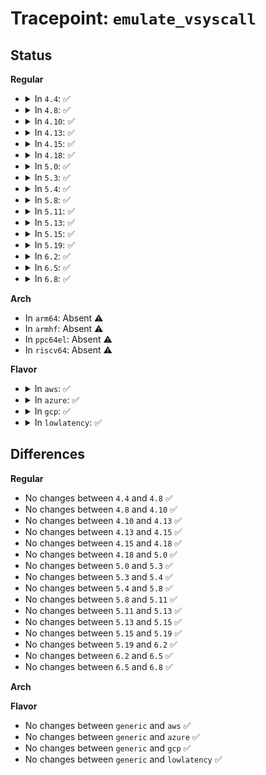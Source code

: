 # Tracepoint: <code>emulate_vsyscall</code>

## Status
<b>Regular</b>
<ul>
<li>
<details>
<summary>In <code>4.4</code>: ✅</summary>

Event:

```c
struct trace_event_raw_emulate_vsyscall {
    struct trace_entry ent;
    int nr;
    char __data[0];
};
```
Function:

```c
void trace_event_raw_event_emulate_vsyscall(void *__data, int nr);
```
</details>
</li>
<li>
<details>
<summary>In <code>4.8</code>: ✅</summary>

Event:

```c
struct trace_event_raw_emulate_vsyscall {
    struct trace_entry ent;
    int nr;
    char __data[0];
};
```
Function:

```c
void trace_event_raw_event_emulate_vsyscall(void *__data, int nr);
```
</details>
</li>
<li>
<details>
<summary>In <code>4.10</code>: ✅</summary>

Event:

```c
struct trace_event_raw_emulate_vsyscall {
    struct trace_entry ent;
    int nr;
    char __data[0];
};
```
Function:

```c
void trace_event_raw_event_emulate_vsyscall(void *__data, int nr);
```
</details>
</li>
<li>
<details>
<summary>In <code>4.13</code>: ✅</summary>

Event:

```c
struct trace_event_raw_emulate_vsyscall {
    struct trace_entry ent;
    int nr;
    char __data[0];
};
```
Function:

```c
void trace_event_raw_event_emulate_vsyscall(void *__data, int nr);
```
</details>
</li>
<li>
<details>
<summary>In <code>4.15</code>: ✅</summary>

Event:

```c
struct trace_event_raw_emulate_vsyscall {
    struct trace_entry ent;
    int nr;
    char __data[0];
};
```
Function:

```c
void trace_event_raw_event_emulate_vsyscall(void *__data, int nr);
```
</details>
</li>
<li>
<details>
<summary>In <code>4.18</code>: ✅</summary>

Event:

```c
struct trace_event_raw_emulate_vsyscall {
    struct trace_entry ent;
    int nr;
    char __data[0];
};
```
Function:

```c
void trace_event_raw_event_emulate_vsyscall(void *__data, int nr);
```
</details>
</li>
<li>
<details>
<summary>In <code>5.0</code>: ✅</summary>

Event:

```c
struct trace_event_raw_emulate_vsyscall {
    struct trace_entry ent;
    int nr;
    char __data[0];
};
```
Function:

```c
void trace_event_raw_event_emulate_vsyscall(void *__data, int nr);
```
</details>
</li>
<li>
<details>
<summary>In <code>5.3</code>: ✅</summary>

Event:

```c
struct trace_event_raw_emulate_vsyscall {
    struct trace_entry ent;
    int nr;
    char __data[0];
};
```
Function:

```c
void trace_event_raw_event_emulate_vsyscall(void *__data, int nr);
```
</details>
</li>
<li>
<details>
<summary>In <code>5.4</code>: ✅</summary>

Event:

```c
struct trace_event_raw_emulate_vsyscall {
    struct trace_entry ent;
    int nr;
    char __data[0];
};
```
Function:

```c
void trace_event_raw_event_emulate_vsyscall(void *__data, int nr);
```
</details>
</li>
<li>
<details>
<summary>In <code>5.8</code>: ✅</summary>

Event:

```c
struct trace_event_raw_emulate_vsyscall {
    struct trace_entry ent;
    int nr;
    char __data[0];
};
```
Function:

```c
void trace_event_raw_event_emulate_vsyscall(void *__data, int nr);
```
</details>
</li>
<li>
<details>
<summary>In <code>5.11</code>: ✅</summary>

Event:

```c
struct trace_event_raw_emulate_vsyscall {
    struct trace_entry ent;
    int nr;
    char __data[0];
};
```
Function:

```c
void trace_event_raw_event_emulate_vsyscall(void *__data, int nr);
```
</details>
</li>
<li>
<details>
<summary>In <code>5.13</code>: ✅</summary>

Event:

```c
struct trace_event_raw_emulate_vsyscall {
    struct trace_entry ent;
    int nr;
    char __data[0];
};
```
Function:

```c
void trace_event_raw_event_emulate_vsyscall(void *__data, int nr);
```
</details>
</li>
<li>
<details>
<summary>In <code>5.15</code>: ✅</summary>

Event:

```c
struct trace_event_raw_emulate_vsyscall {
    struct trace_entry ent;
    int nr;
    char __data[0];
};
```
Function:

```c
void trace_event_raw_event_emulate_vsyscall(void *__data, int nr);
```
</details>
</li>
<li>
<details>
<summary>In <code>5.19</code>: ✅</summary>

Event:

```c
struct trace_event_raw_emulate_vsyscall {
    struct trace_entry ent;
    int nr;
    char __data[0];
};
```
Function:

```c
void trace_event_raw_event_emulate_vsyscall(void *__data, int nr);
```
</details>
</li>
<li>
<details>
<summary>In <code>6.2</code>: ✅</summary>

Event:

```c
struct trace_event_raw_emulate_vsyscall {
    struct trace_entry ent;
    int nr;
    char __data[0];
};
```
Function:

```c
void trace_event_raw_event_emulate_vsyscall(void *__data, int nr);
```
</details>
</li>
<li>
<details>
<summary>In <code>6.5</code>: ✅</summary>

Event:

```c
struct trace_event_raw_emulate_vsyscall {
    struct trace_entry ent;
    int nr;
    char __data[0];
};
```
Function:

```c
void trace_event_raw_event_emulate_vsyscall(void *__data, int nr);
```
</details>
</li>
<li>
<details>
<summary>In <code>6.8</code>: ✅</summary>

Event:

```c
struct trace_event_raw_emulate_vsyscall {
    struct trace_entry ent;
    int nr;
    char __data[0];
};
```
Function:

```c
void trace_event_raw_event_emulate_vsyscall(void *__data, int nr);
```
</details>
</li>
</ul>
<b>Arch</b>
<ul>
<li>
In <code>arm64</code>: Absent ⚠️
</li>
<li>
In <code>armhf</code>: Absent ⚠️
</li>
<li>
In <code>ppc64el</code>: Absent ⚠️
</li>
<li>
In <code>riscv64</code>: Absent ⚠️
</li>
</ul>
<b>Flavor</b>
<ul>
<li>
<details>
<summary>In <code>aws</code>: ✅</summary>

Event:

```c
struct trace_event_raw_emulate_vsyscall {
    struct trace_entry ent;
    int nr;
    char __data[0];
};
```
Function:

```c
void trace_event_raw_event_emulate_vsyscall(void *__data, int nr);
```
</details>
</li>
<li>
<details>
<summary>In <code>azure</code>: ✅</summary>

Event:

```c
struct trace_event_raw_emulate_vsyscall {
    struct trace_entry ent;
    int nr;
    char __data[0];
};
```
Function:

```c
void trace_event_raw_event_emulate_vsyscall(void *__data, int nr);
```
</details>
</li>
<li>
<details>
<summary>In <code>gcp</code>: ✅</summary>

Event:

```c
struct trace_event_raw_emulate_vsyscall {
    struct trace_entry ent;
    int nr;
    char __data[0];
};
```
Function:

```c
void trace_event_raw_event_emulate_vsyscall(void *__data, int nr);
```
</details>
</li>
<li>
<details>
<summary>In <code>lowlatency</code>: ✅</summary>

Event:

```c
struct trace_event_raw_emulate_vsyscall {
    struct trace_entry ent;
    int nr;
    char __data[0];
};
```
Function:

```c
void trace_event_raw_event_emulate_vsyscall(void *__data, int nr);
```
</details>
</li>
</ul>

## Differences
<b>Regular</b>
<ul>
<li>
No changes between <code>4.4</code> and <code>4.8</code> ✅
</li>
<li>
No changes between <code>4.8</code> and <code>4.10</code> ✅
</li>
<li>
No changes between <code>4.10</code> and <code>4.13</code> ✅
</li>
<li>
No changes between <code>4.13</code> and <code>4.15</code> ✅
</li>
<li>
No changes between <code>4.15</code> and <code>4.18</code> ✅
</li>
<li>
No changes between <code>4.18</code> and <code>5.0</code> ✅
</li>
<li>
No changes between <code>5.0</code> and <code>5.3</code> ✅
</li>
<li>
No changes between <code>5.3</code> and <code>5.4</code> ✅
</li>
<li>
No changes between <code>5.4</code> and <code>5.8</code> ✅
</li>
<li>
No changes between <code>5.8</code> and <code>5.11</code> ✅
</li>
<li>
No changes between <code>5.11</code> and <code>5.13</code> ✅
</li>
<li>
No changes between <code>5.13</code> and <code>5.15</code> ✅
</li>
<li>
No changes between <code>5.15</code> and <code>5.19</code> ✅
</li>
<li>
No changes between <code>5.19</code> and <code>6.2</code> ✅
</li>
<li>
No changes between <code>6.2</code> and <code>6.5</code> ✅
</li>
<li>
No changes between <code>6.5</code> and <code>6.8</code> ✅
</li>
</ul>
<b>Arch</b>
<ul>
</ul>
<b>Flavor</b>
<ul>
<li>
No changes between <code>generic</code> and <code>aws</code> ✅
</li>
<li>
No changes between <code>generic</code> and <code>azure</code> ✅
</li>
<li>
No changes between <code>generic</code> and <code>gcp</code> ✅
</li>
<li>
No changes between <code>generic</code> and <code>lowlatency</code> ✅
</li>
</ul>
